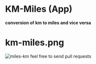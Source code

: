 # KM-Miles (App)
**conversion of km to miles and vice versa**
# km-miles.png
![miles-km](https://user-images.githubusercontent.com/106897123/230762769-e63a635e-321a-464a-b259-1d8f24115194.png)
feel free to send pull requests
